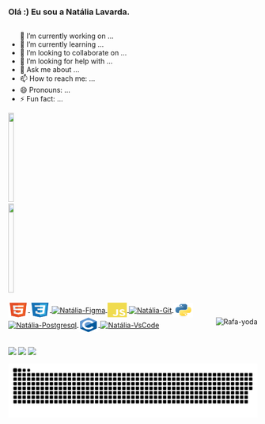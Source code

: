 ### Olá :) Eu sou a Natália Lavarda.
<div style="display: flex; flex-direction:column;">
 <ul>
  <li style="list-style-type: none;">🔭 I’m currently working on ...</li>
  <li>🌱 I’m currently learning ...</li>
  <li> 👯 I’m looking to collaborate on ...</li>
  <li> 🤔 I’m looking for help with ...</li>
  <li> 💬 Ask me about ...</li>
  <li> 📫 How to reach me: ...</li>
  <li> 😄 Pronouns: ...</li>
  <li> ⚡ Fun fact: ...</li>
 </ul>
</div>

 <div style="display: flex">
  <a href="https://github.com/natalia-lavarda">
  <img height="180em" width="50%" src="https://github-readme-stats.vercel.app/api?username=natalia-lavarda&show_icons=true&theme=dracula&include_all_commits=true&count_private=true"/>
  <img height="180em" width="50%" src="https://github-readme-stats.vercel.app/api/top-langs/?username=natalia-lavarda&layout=compact&langs_count=7&theme=dracula"/>
</div>
<div style="display: inline_block"><br>
  <img align="center" alt="Natália-HTML" height="30" width="40" src="https://raw.githubusercontent.com/devicons/devicon/master/icons/html5/html5-original.svg">
  <img align="center" alt="Natália-CSS" height="30" width="40" src="https://raw.githubusercontent.com/devicons/devicon/master/icons/css3/css3-original.svg">
  <img align="center" alt="Natália-Figma" height="30" width="40" src="https://cdn.jsdelivr.net/gh/devicons/devicon/icons/figma/figma-original.svg">
  <img align="center" alt="Natália-Js" height="30" width="40" src="https://raw.githubusercontent.com/devicons/devicon/master/icons/javascript/javascript-plain.svg">
  <img align="center" alt="Natália-Git" height="30" width="40" src="https://cdn.jsdelivr.net/gh/devicons/devicon/icons/git/git-original.svg">
  <img align="center" alt="Natália-Python" height="30" width="40" src="https://raw.githubusercontent.com/devicons/devicon/master/icons/python/python-original.svg">
  <img align="center" alt="Natália-Postgresql" height="30" width="40" src="https://cdn.jsdelivr.net/gh/devicons/devicon/icons/postgresql/postgresql-original.svg">
  <img align="center" alt="Natália-Python" height="30" width="40" src="https://raw.githubusercontent.com/devicons/devicon/master/icons/c/c-original.svg">
  <img align="center" alt="Natália-VsCode" height="30" width="40" src="https://cdn.jsdelivr.net/gh/devicons/devicon/icons/vscode/vscode-original.svg">
  <img align="right" alt="Rafa-yoda" src="https://cdn.discordapp.com/attachments/795358919417397249/825430589581688872/hi.gif">
</div>
  
    
  ##
 
<div>
  <a href="https://www.linkedin.com/in/natalia-lavarda" target="_blank"><img src="https://img.shields.io/badge/-LinkedIn-%230077B5?style=for-the-badge&logo=linkedin&logoColor=white" target="_blank"></a> 
  <a href="https://instagram.com/natalialavarda" target="_blank"><img src="https://img.shields.io/badge/-Instagram-%23E4405F?style=for-the-badge&logo=instagram&logoColor=white" target="_blank"></a>
  <a href = "mailto:natalia.lavarda@gmail.com"><img src="https://img.shields.io/badge/Gmail-D14836?style=for-the-badge&logo=gmail&logoColor=white" target="_blank"></a>
  
   ![Snake animation](https://github.com/natalia-lavarda/natalia-lavarda/blob/output/github-contribution-grid-snake.svg)
 
</div>

